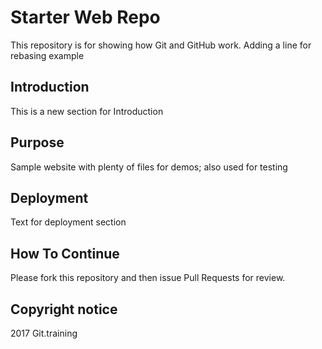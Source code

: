 # Starter Web Repo

This repository is for showing how Git and GitHub work.
Adding a line for rebasing example

## Introduction

This is a new section for Introduction

## Purpose

Sample website with plenty of files for demos; also used for testing

## Deployment

Text for deployment section

## How To Continue

Please fork this repository and then issue Pull Requests for review.

## Copyright notice

2017 Git.training
